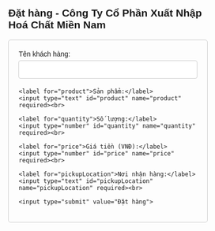 <!DOCTYPE html>
<html lang="vi">
<head>
<meta charset="UTF-8">
<meta name="viewport" content="width=device-width, initial-scale=1.0">
<title>Đặt hàng - Công Ty Cổ Phần Xuất Nhập Hoá Chất Miền Nam</title>
<style>
  body {
    font-family: Arial, sans-serif;
    margin: 0;
    padding: 0;
  }
  .container {
    width: 80%;
    margin: 20px auto;
  }
  form {
    border: 1px solid #ccc;
    padding: 20px;
    border-radius: 5px;
  }
  input[type=text], input[type=number] {
    width: 100%;
    padding: 10px;
    margin: 5px 0;
    border: 1px solid #ccc;
    border-radius: 4px;
    box-sizing: border-box;
  }
  input[type=submit] {
    background-color: #4CAF50;
    color: white;
    padding: 10px 20px;
    border: none;
    border-radius: 4px;
    cursor: pointer;
  }
  input[type=submit]:hover {
    background-color: #45a049;
  }
</style>
</head>
<body>

<div class="container">
  <h2>Đặt hàng - Công Ty Cổ Phần Xuất Nhập Hoá Chất Miền Nam</h2>
  <form id="orderForm">
    <label for="customerName">Tên khách hàng:</label>
    <input type="text" id="customerName" name="customerName" required><br>

    <label for="product">Sản phẩm:</label>
    <input type="text" id="product" name="product" required><br>

    <label for="quantity">Số lượng:</label>
    <input type="number" id="quantity" name="quantity" required><br>

    <label for="price">Giá tiền (VNĐ):</label>
    <input type="number" id="price" name="price" required><br>

    <label for="pickupLocation">Nơi nhận hàng:</label>
    <input type="text" id="pickupLocation" name="pickupLocation" required><br>

    <input type="submit" value="Đặt hàng">
  </form>
</div>

<script>
document.getElementById("orderForm").addEventListener("submit", function(event) {
  event.preventDefault();
  const formData = new FormData(event.target);
  const customerName = formData.get("customerName");
  const product = formData.get("product");
  const quantity = formData.get("quantity");
  const price = formData.get("price");
  const pickupLocation = formData.get("pickupLocation");

  // Gửi dữ liệu đặt hàng đến server (hoặc xử lý dữ liệu theo nhu cầu của bạn)
  console.log("Tên khách hàng:", customerName);
  console.log("Sản phẩm:", product);
  console.log("Số lượng:", quantity);
  console.log("Giá tiền (VNĐ):", price);
  console.log("Nơi nhận hàng:", pickupLocation);

  // Sau khi xử lý, bạn có thể chuyển hướng hoặc hiển thị thông báo thành công tùy theo yêu cầu
});
</script>

</body>
</html>
